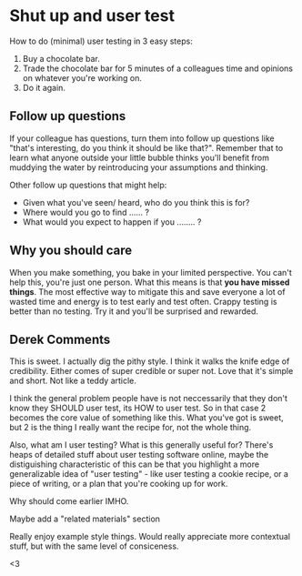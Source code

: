 Shut up and user test
=====================

How to do (minimal) user testing in 3 easy steps: 

1. Buy a chocolate bar.
2. Trade the chocolate bar for 5 minutes of a colleagues time and opinions on whatever you're working on. 
3. Do it again.

Follow up questions
-------------------

If your colleague has questions, turn them into follow up questions like "that's interesting, do you think it should be like that?".
Remember that to learn what anyone outside your little bubble thinks you'll benefit from muddying the water by reintroducing your assumptions and thinking. 

Other follow up questions that might help: 

- Given what you've seen/ heard, who do you think this is for?
- Where would you go to find ...... ?
- What would you expect to happen if you ........ ?


Why you should care
-------------------

When you make something, you bake in your limited perspective. You can't help this, you're just one person. What this means is that **you have missed things**. The most effective way to mitigate this and save everyone a lot of wasted time and energy is to test early and test often. Crappy testing is better than no testing. Try it and you'll be surprised and rewarded.



Derek Comments
--------------

This is sweet. I actually dig the pithy style. I think it walks the knife edge of credibility. Either comes of super credible or super not. Love that it's simple and short. Not like a teddy article.

I think the general problem people have is not neccessarily that they don't know they SHOULD user test, its HOW to user test. So in that case 2 becomes the core value of something like this. What you've got is sweet, but 2 is the thing I really want the recipe for, not the whole thing.


Also, what am I user testing? What is this generally useful for? There's heaps of detailed stuff about user testing software online, maybe the distiguishing characteristic of this can be that you highlight a more generalizable idea of "user testing" - like user testing a cookie recipe, or a piece of writing, or a plan that you're cooking up for work.

Why should come earlier IMHO.

Maybe add a "related materials" section

Really enjoy example style things. Would really appreciate more contextual stuff, but with the same level of consiceness.

<3 

